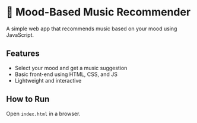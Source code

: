 # 🎵 Mood-Based Music Recommender

A simple web app that recommends music based on your mood using JavaScript.

## Features
- Select your mood and get a music suggestion
- Basic front-end using HTML, CSS, and JS
- Lightweight and interactive

## How to Run
Open `index.html` in a browser.

